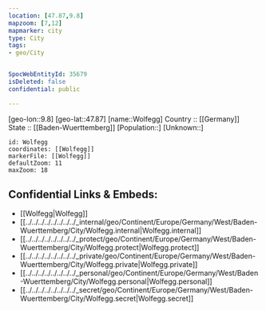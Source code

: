 ```yaml
---
location: [47.87,9.8] 
mapzoom: [7,12] 
mapmarker: city 
type: City
tags:
- geo/City


SpocWebEntityId: 35679
isDeleted: false
confidential: public

---
```

[geo-lon::9.8] 
[geo-lat::47.87] 
[name::Wolfegg] 
Country :: [[Germany]]  
State :: [[Baden-Wuerttemberg]] 
[Population::] 
[Unknown::] 


```leaflet
id: Wolfegg
coordinates: [[Wolfegg]] 
markerFile: [[Wolfegg]] 
defaultZoom: 11 
maxZoom: 18
```


## Confidential Links & Embeds: 
- [[Wolfegg|Wolfegg]]  
- [[../../../../../../../../_internal/geo/Continent/Europe/Germany/West/Baden-Wuerttemberg/City/Wolfegg.internal|Wolfegg.internal]] 
- [[../../../../../../../../_protect/geo/Continent/Europe/Germany/West/Baden-Wuerttemberg/City/Wolfegg.protect|Wolfegg.protect]] 
- [[../../../../../../../../_private/geo/Continent/Europe/Germany/West/Baden-Wuerttemberg/City/Wolfegg.private|Wolfegg.private]] 
- [[../../../../../../../../_personal/geo/Continent/Europe/Germany/West/Baden-Wuerttemberg/City/Wolfegg.personal|Wolfegg.personal]] 
- [[../../../../../../../../_secret/geo/Continent/Europe/Germany/West/Baden-Wuerttemberg/City/Wolfegg.secret|Wolfegg.secret]] 
